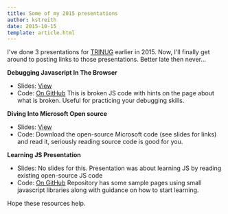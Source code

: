 ```yaml
---
title: Some of my 2015 presentations
author: kstreith 
date: 2015-10-15
template: article.html
---
```


I've done 3 presentations for [TRINUG](http://www.trinug.org/) earlier in 2015. Now, I'll finally get around to posting links to those presentations. Better late then never...

<span class="more"></span>

**Debugging Javascript In The Browser**
  * Slides: <a href="http://itsnull.com/presentations/debuggingjs/">View</a>
  * Code: <a href="https://github.com/kstreith/js-debugging-samples">On GitHub</a> This is broken JS code with hints on the page about what is broken. Useful for practicing your debugging skills.

**Diving Into Microsoft Open source**
  * Slides: <a href="http://itsnull.com/presentations/diving-into-ms-opensource/">View</a>
  * Code: Download the open-source Microsoft code (see slides for links) and read it, seriously reading source code is good for you.

**Learning JS Presentation**
  * Slides: No slides for this. Presentation was about learning JS by reading existing open-source JS code
  * Code: <a href="https://github.com/kstreith/learning-js">On GitHub</a> Repository has some sample pages using small javascript libraries along with guidance on how to start learning.

Hope these resources help.